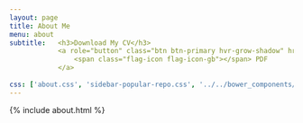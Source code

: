 ```yaml
---
layout: page
title: About Me
menu: about
subtitle:   <h3>Download My CV</h3>
            <a role="button" class="btn btn-primary hvr-grow-shadow" href="http://alasdairmorrison.com/cv/Alasdair_Morrison_CV_web.pdf" target="_blanks">
                <span class="flag-icon flag-icon-gb"></span> PDF
            </a>
                            
css: ['about.css', 'sidebar-popular-repo.css', '../../bower_components/flag-icon-css/css/flag-icon.min.css']
---
```


{% include about.html %}